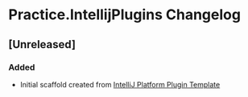 <!-- Keep a Changelog guide -> https://keepachangelog.com -->

# Practice.IntellijPlugins Changelog

## [Unreleased]
### Added
- Initial scaffold created from [IntelliJ Platform Plugin Template](https://github.com/JetBrains/intellij-platform-plugin-template)

